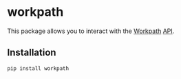 # workpath

This package allows you to interact with the [Workpath](https://www.workpath.com/) [API](https://developer.workpath.com/).

## Installation
```
pip install workpath
```
